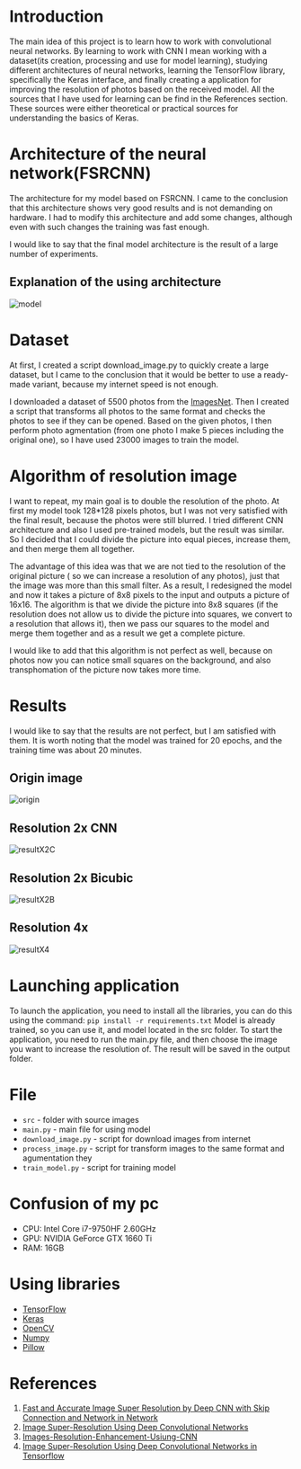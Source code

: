 # Introduction
The main idea of this project is to learn how to work with convolutional neural networks. 
By learning to work with CNN I mean working with a dataset(its creation, processing and use for model learning), 
studying different architectures of neural networks, learning the TensorFlow library, specifically the Keras interface, and finally creating a application for improving the resolution of photos based on the received model. 
All the sources that I have used for learning can be find in the References section. 
These sources were either theoretical or practical sources for understanding the basics of Keras.

# Architecture of the neural network(FSRCNN)
The architecture for my model based on FSRCNN. 
I came to the conclusion that this architecture shows very good results and is not demanding on hardware. 
I had to modify this architecture and add some changes, although even with such changes the training was fast enough. 

I would like to say that the final model architecture is the result of a large number of experiments.
## Explanation of the using architecture
![model](src/model.png)

# Dataset
At first, I created a script download_image.py to quickly create a large dataset, but I came to the conclusion that it would be better to use a ready-made variant, because my internet speed is not enough.

I downloaded a dataset of 5500 photos from the [ImagesNet](https://www.image-net.org/challenges/LSVRC/2017/2017-downloads.php). 
Then I created a script that transforms all photos to the same format and checks the photos to see if they can be opened. 
Based on the given photos, I then perform photo agmentation (from one photo I make 5 pieces including the original one), so I have used 23000 images to train the model.

# Algorithm of resolution image
I want to repeat, my main goal is to double the resolution of the photo. At first my model took 128*128 pixels photos, but I was not very satisfied with the final result, because the photos were still blurred. 
I tried different CNN architecture and also I used pre-trained models, but the result was similar. 
So I decided that I could divide the picture into equal pieces, increase them, and then merge them all together. 

The advantage of this idea was that we are not tied to the resolution of the original picture ( so we can increase a resolution of any photos), just that the image was more than this small filter. 
As a result, I redesigned the model and now it takes a picture of 8x8 pixels to the input and outputs a picture of 16x16.
The algorithm is that we divide the picture into 8x8 squares (if the resolution does not allow us to divide the picture into squares, we convert to a resolution that allows it), then we pass our squares to the model and merge them together and as a result we get a complete picture. 

I would like to add that this algorithm is not perfect as well, because on photos now you can notice small squares on the background, and also transphomation of the picture now takes more time.
# Results
I would like to say that the results are not perfect, but I am satisfied with them. 
It is worth noting that the model was trained for 20 epochs, and the training time was about 20 minutes.

## Origin image
![origin](src/origin.png)

## Resolution 2x CNN
![resultX2C](src/ResolutionX2.jpg)

## Resolution 2x Bicubic
![resultX2B](src/bicubic.jpg)

## Resolution 4x
![resultX4](src/ResolutionX4.jpg)

# Launching application
To launch the application, you need to install all the libraries, you can do this using the command:
```pip install -r requirements.txt```
Model is already trained, so you can use it, and model located in the src folder.
To start the application, you need to run the main.py file, and then choose the image you want to increase the resolution of.
The result will be saved in the output folder.

# File
* `src` - folder with source images
* `main.py` - main file for using model
* `download_image.py` - script for download images from internet 
* `process_image.py` - script for transform images to the same format and agumentation they
* `train_model.py` - script for training model

# Confusion of my pc
 * CPU: Intel Core i7-9750HF  2.60GHz
 * GPU: NVIDIA GeForce GTX 1660 Ti
 * RAM: 16GB

# Using libraries
* [TensorFlow](https://www.tensorflow.org/)
* [Keras](https://keras.io/)
* [OpenCV](https://opencv.org/)
* [Numpy](https://numpy.org/)
* [Pillow](https://pillow.readthedocs.io/en/stable/)

# References
1. [Fast and Accurate Image Super Resolution by Deep CNN
with Skip Connection and Network in Network](https://arxiv.org/ftp/arxiv/papers/1707/1707.05425.pdf)
2. [Image Super-Resolution Using Deep Convolutional Networks](https://arxiv.org/pdf/1501.00092.pdf)
3. [Images-Resolution-Enhancement-Usiung-CNN](https://github.com/ahmadsallakh/Images-Resolution-Enhancement-Usiung-CNN)
4. [Image Super-Resolution Using Deep Convolutional Networks in Tensorflow](https://github.com/tegg89/SRCNN-Tensorflow)